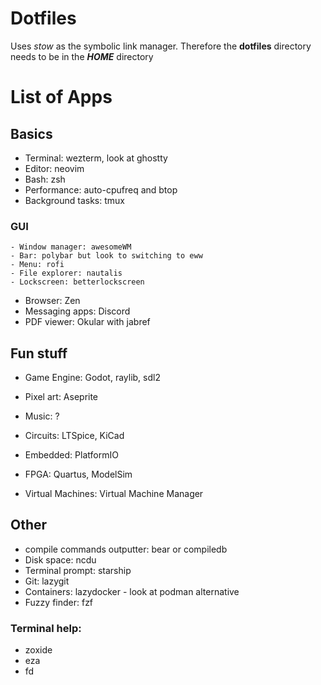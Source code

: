 # Dotfiles

Uses *stow* as the symbolic link manager.
Therefore the **dotfiles** directory needs to be in the ***HOME*** directory

# List of Apps

## Basics
- Terminal: wezterm, look at ghostty
- Editor: neovim
- Bash: zsh
- Performance: auto-cpufreq and btop
- Background tasks: tmux

### GUI
	- Window manager: awesomeWM
	- Bar: polybar but look to switching to eww
	- Menu: rofi
	- File explorer: nautalis
	- Lockscreen: betterlockscreen

- Browser: Zen
- Messaging apps: Discord
- PDF viewer: Okular with jabref

## Fun stuff
- Game Engine: Godot, raylib, sdl2
- Pixel art: Aseprite
- Music: ?

- Circuits: LTSpice, KiCad
- Embedded: PlatformIO
- FPGA: Quartus, ModelSim
- Virtual Machines: Virtual Machine Manager

## Other
- compile commands outputter: bear or compiledb
- Disk space: ncdu
- Terminal prompt: starship
- Git: lazygit
- Containers: lazydocker - look at podman alternative
- Fuzzy finder: fzf
### Terminal help:
- zoxide
- eza
- fd

